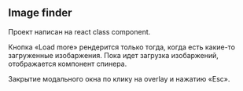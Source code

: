 ## Image finder

Проект написан на react class component.

Кнопка «Load more» рендерится только тогда, когда есть какие-то загруженные
изобаржения. Пока идет загрузка изобаржений, отображается компонент спинера.

Закрытие модального окна по клику на overlay и нажатию «Esc».
